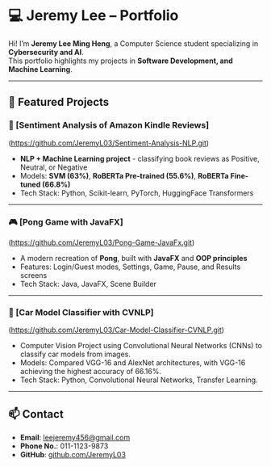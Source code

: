 # 💻 Jeremy Lee – Portfolio

Hi! I’m **Jeremy Lee Ming Heng**, a Computer Science student specializing in **Cybersecurity and AI**.  
This portfolio highlights my projects in **Software Development, and Machine Learning**. 

---

## 🎯 Featured Projects

### 📖 [Sentiment Analysis of Amazon Kindle Reviews]
(https://github.com/JeremyL03/Sentiment-Analysis-NLP.git)

- **NLP + Machine Learning project** - classifying book reviews as Positive, Neutral, or Negative  
- Models: **SVM (63%)**, **RoBERTa Pre-trained (55.6%)**, **RoBERTa Fine-tuned (66.8%)**  
- Tech Stack: Python, Scikit-learn, PyTorch, HuggingFace Transformers  

---

### 🎮 [Pong Game with JavaFX]
(https://github.com/JeremyL03/Pong-Game-JavaFx.git)

- A modern recreation of **Pong**, built with **JavaFX** and **OOP principles**  
- Features: Login/Guest modes, Settings, Game, Pause, and Results screens  
- Tech Stack: Java, JavaFX, Scene Builder  

---

### 📖 [Car Model Classifier with CVNLP]
(https://github.com/JeremyL03/Car-Model-Classifier-CVNLP.git)

- Computer Vision Project using Convolutional Neural Networks (CNNs) to classify car models from images.
- Models: Compared VGG-16 and AlexNet architectures, with VGG-16 achieving the highest accuracy of 66.16%.
- Tech Stack: Python, Convolutional Neural Networks, Transfer Learning.

  
---


## 📫 Contact
- **Email**: leejeremy456@gmail.com
- **Phone No.**: 011-1123-9873
- **GitHub**: [github.com/JeremyL03](https://github.com/JeremyL03) 
